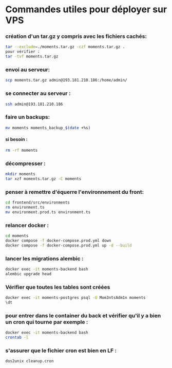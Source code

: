 # Commandes utiles pour déployer sur VPS


### création d'un tar.gz y compris avec les fichiers cachés:
```bash
tar --exclude=./moments.tar.gz -czf moments.tar.gz .
pour vérifier :
tar -tvf moments.tar.gz
```

### envoi au serveur:
```bash
scp moments.tar.gz admin@193.181.210.186:/home/admin/
```

### se connecter au serveur :
```bash
ssh admin@193.181.210.186
```

### faire un backups:
```bash
mv moments moments_backup_$(date +%s)
```
#### si besoin :
```bash
rm -rf moments
```

### décompresser :
```bash
mkdir moments
tar xzf moments.tar.gz -C moments
```

### penser à remettre d'équerre l'environnement du front:
```bash
cd frontend/src/environments
rm environment.ts
mv environment.prod.ts environment.ts
```

### relancer docker :
```bash
cd moments
docker compose -f docker-compose.prod.yml down
docker compose -f docker-compose.prod.yml up -d --build
```

### lancer les migrations alembic :
```bash
docker exec -it moments-backend bash
alembic upgrade head
```

### Vérifier que toutes les tables sont créées
```bash
docker exec -it moments-postgres psql -U Mom3ntsAdm1n moments
\dt
```

### pour entrer dans le container du back et vérifier qu'il y a bien un cron qui tourne par exemple :
```bash
docker exec -it moments-backend bash
crontab -l
```

### s'assurer que le fichier cron est bien en LF :
```bash
dos2unix cleanup.cron
```